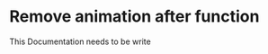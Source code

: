 Remove animation after function
===============================
This Documentation needs to be write